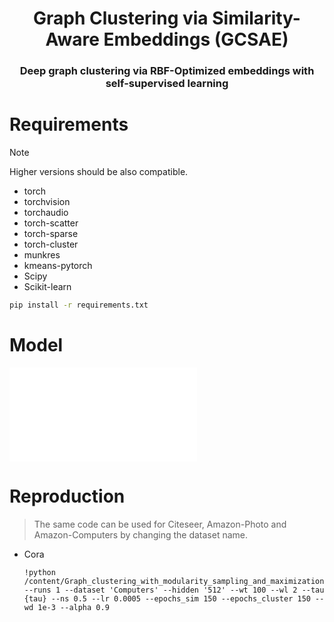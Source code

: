 <div align="center">
    <h1> Graph Clustering via Similarity-Aware Embeddings (GCSAE)</h1>
    <h3>Deep graph clustering via RBF-Optimized embeddings with self-supervised learning</h3>
</div>


# Requirements
> [!NOTE]
> Higher versions should be also compatible.

* torch
* torchvision
* torchaudio
* torch-scatter
* torch-sparse
* torch-cluster
* munkres
* kmeans-pytorch
* Scipy
* Scikit-learn

```bash
pip install -r requirements.txt
```

# Model
![framework](DGCSSR_architecture.pdf)

# Reproduction

> The same code can be used for Citeseer, Amazon-Photo and Amazon-Computers by changing the dataset name.

* Cora
  ```
  !python /content/Graph_clustering_with_modularity_sampling_and_maximization/train_gcn.py --runs 1 --dataset 'Computers' --hidden '512' --wt 100 --wl 2 --tau {tau} --ns 0.5 --lr 0.0005 --epochs_sim 150 --epochs_cluster 150 --wd 1e-3 --alpha 0.9
  ```
